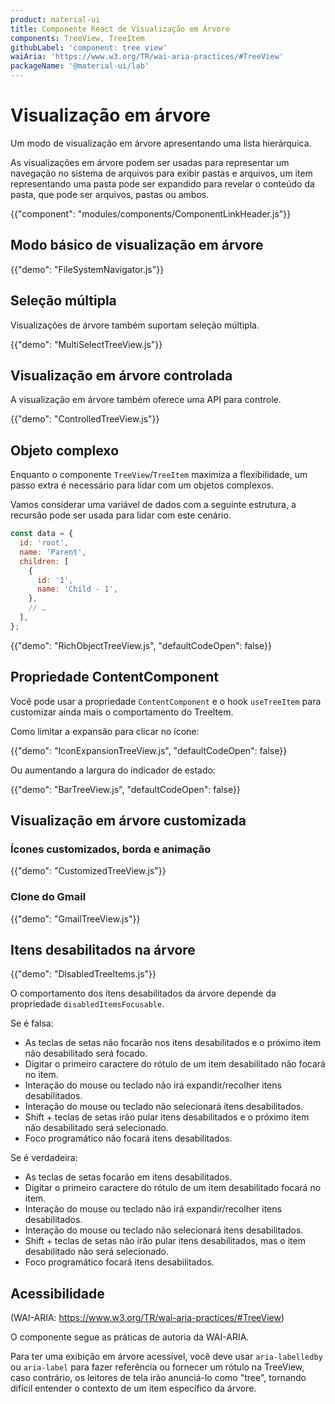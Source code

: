 ```yaml
---
product: material-ui
title: Componente React de Visualização em Árvore
components: TreeView, TreeItem
githubLabel: 'component: tree view'
waiAria: 'https://www.w3.org/TR/wai-aria-practices/#TreeView'
packageName: '@material-ui/lab'
---
```


# Visualização em árvore

<p class="description">Um modo de visualização em árvore apresentando uma lista hierárquica.</p>

As visualizações em árvore podem ser usadas para representar um navegação no sistema de arquivos para exibir pastas e arquivos, um item representando uma pasta pode ser expandido para revelar o conteúdo da pasta, que pode ser arquivos, pastas ou ambos.

{{"component": "modules/components/ComponentLinkHeader.js"}}

## Modo básico de visualização em árvore

{{"demo": "FileSystemNavigator.js"}}

## Seleção múltipla

Visualizações de árvore também suportam seleção múltipla.

{{"demo": "MultiSelectTreeView.js"}}

## Visualização em árvore controlada

A visualização em árvore também oferece uma API para controle.

{{"demo": "ControlledTreeView.js"}}

## Objeto complexo

Enquanto o componente `TreeView`/`TreeItem` maximiza a flexibilidade, um passo extra é necessário para lidar com um objetos complexos.

Vamos considerar uma variável de dados com a seguinte estrutura, a recursão pode ser usada para lidar com este cenário.

```js
const data = {
  id: 'root',
  name: 'Parent',
  children: [
    {
      id: '1',
      name: 'Child - 1',
    },
    // …
  ],
};
```

{{"demo": "RichObjectTreeView.js", "defaultCodeOpen": false}}

## Propriedade ContentComponent

Você pode usar a propriedade `ContentComponent` e o hook `useTreeItem` para customizar ainda mais o comportamento do TreeItem.

Como limitar a expansão para clicar no ícone:

{{"demo": "IconExpansionTreeView.js", "defaultCodeOpen": false}}

Ou aumentando a largura do indicador de estado:

{{"demo": "BarTreeView.js", "defaultCodeOpen": false}}

## Visualização em árvore customizada

### Ícones customizados, borda e animação

{{"demo": "CustomizedTreeView.js"}}

### Clone do Gmail

{{"demo": "GmailTreeView.js"}}

## Itens desabilitados na árvore

{{"demo": "DisabledTreeItems.js"}}

O comportamento dos itens desabilitados da árvore depende da propriedade `disabledItemsFocusable`.

Se é falsa:

- As teclas de setas não focarão nos itens desabilitados e o próximo item não desabilitado será focado.
- Digitar o primeiro caractere do rótulo de um item desabilitado não focará no item.
- Interação do mouse ou teclado não irá expandir/recolher itens desabilitados.
- Interação do mouse ou teclado não selecionará itens desabilitados.
- Shift + teclas de setas irão pular itens desabilitados e o próximo item não desabilitado será selecionado.
- Foco programático não focará itens desabilitados.

Se é verdadeira:

- As teclas de setas focarão em itens desabilitados.
- Digitar o primeiro caractere do rótulo de um item desabilitado focará no item.
- Interação do mouse ou teclado não irá expandir/recolher itens desabilitados.
- Interação do mouse ou teclado não selecionará itens desabilitados.
- Shift + teclas de setas não irão pular itens desabilitados, mas o item desabilitado não será selecionado.
- Foco programático focará itens desabilitados.

## Acessibilidade

(WAI-ARIA: https://www.w3.org/TR/wai-aria-practices/#TreeView)

O componente segue as práticas de autoria da WAI-ARIA.

Para ter uma exibição em árvore acessível, você deve usar `aria-labelledby` ou `aria-label` para fazer referência ou fornecer um rótulo na TreeView, caso contrário, os leitores de tela irão anunciá-lo como "tree", tornando difícil entender o contexto de um item específico da árvore.
